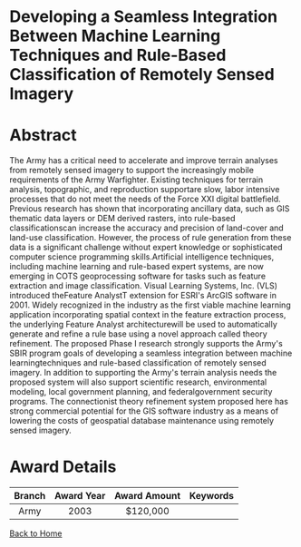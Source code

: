 
Developing a Seamless Integration Between Machine Learning Techniques and Rule-Based Classification of Remotely Sensed Imagery
==============================================================================================================================

# Abstract


The Army has a critical need to accelerate and improve terrain analyses from remotely sensed imagery to support the increasingly mobile requirements of the Army Warfighter.  Existing techniques for terrain analysis, topographic, and reproduction supportare slow, labor intensive processes that do not meet the needs of the Force XXI digital battlefield.  Previous research has shown that incorporating ancillary data, such as GIS thematic data layers or DEM derived rasters, into rule-based classificationscan increase the accuracy and precision of land-cover and land-use classification.  However, the process of rule generation from these data is a significant challenge without expert knowledge or sophisticated computer science programming skills.Artificial intelligence techniques, including machine learning and rule-based expert systems, are now emerging in COTS geoprocessing software for tasks such as feature extraction and image classification.  Visual Learning Systems, Inc. (VLS) introduced theFeature AnalystT extension for ESRI's ArcGIS software in 2001.  Widely recognized in the industry as the first viable machine learning application incorporating spatial context in the feature extraction process, the underlying Feature Analyst architecturewill be used to automatically generate and refine a rule base using a novel approach called theory refinement. The proposed Phase I research strongly supports the Army's SBIR program goals of developing a seamless integration between machine learningtechniques and rule-based classification of remotely sensed imagery.  In addition to supporting the Army's terrain analysis needs the proposed system will also support scientific research, environmental modeling, local government planning, and federalgovernment security programs.  The connectionist theory refinement system proposed here has strong commercial potential for the GIS software industry as a means of lowering the costs of geospatial database maintenance using remotely sensed imagery.  

# Award Details

|Branch|Award Year|Award Amount|Keywords|
| :---: | :---: | :---: | :---: |
|Army|2003|$120,000||
  
  


[Back to Home](https://github.com/chrischow/dod_sbir_awards/CC/#949)